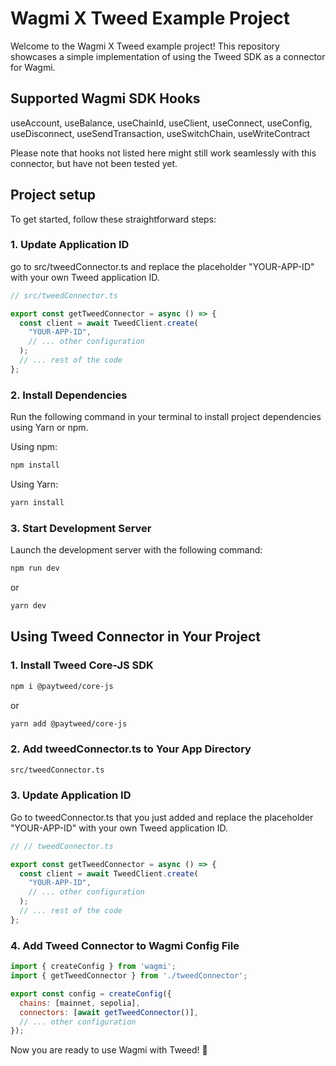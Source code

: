 # Wagmi X Tweed Example Project

Welcome to the Wagmi X Tweed example project! This repository showcases a simple implementation of using the Tweed SDK as a connector for Wagmi.

## Supported Wagmi SDK Hooks

useAccount, useBalance, useChainId, useClient, useConnect, useConfig, useDisconnect, useSendTransaction, useSwitchChain, useWriteContract

Please note that hooks not listed here might still work seamlessly with this connector, but have not been tested yet.

## Project setup

To get started, follow these straightforward steps:

### 1. Update Application ID
go to src/tweedConnector.ts and replace the placeholder "YOUR-APP-ID" with your own Tweed application ID.


```javascript
// src/tweedConnector.ts

export const getTweedConnector = async () => {
  const client = await TweedClient.create(
    "YOUR-APP-ID",
    // ... other configuration
  );
  // ... rest of the code
};
```
### 2. Install Dependencies

Run the following command in your terminal to install project dependencies using Yarn or npm.


Using npm:
```bash
npm install
```

Using Yarn:
```bash
yarn install

```
### 3. Start Development Server
Launch the development server with the following command:


```bash
npm run dev
```
or
```bash
yarn dev

```

## Using Tweed Connector in Your Project


### 1. Install Tweed Core-JS SDK


```bash
npm i @paytweed/core-js
```
or
```bash
yarn add @paytweed/core-js

```
### 2. Add tweedConnector.ts to Your App Directory


```bash
src/tweedConnector.ts
```

### 3. Update Application ID
Go to tweedConnector.ts that you just added and replace the placeholder "YOUR-APP-ID" with your own Tweed application ID.

```javascript
// // tweedConnector.ts

export const getTweedConnector = async () => {
  const client = await TweedClient.create(
    "YOUR-APP-ID",
    // ... other configuration
  );
  // ... rest of the code
};

```
### 4. Add Tweed Connector to Wagmi Config File

```javascript
import { createConfig } from 'wagmi';
import { getTweedConnector } from './tweedConnector';

export const config = createConfig({
  chains: [mainnet, sepolia],
  connectors: [await getTweedConnector()],
  // ... other configuration
});
  ```
  
Now you are ready to use Wagmi with Tweed! 🚀

